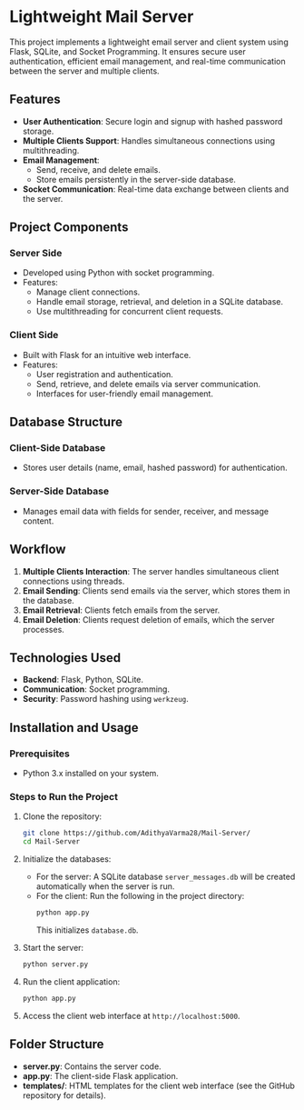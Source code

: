# Lightweight Mail Server

This project implements a lightweight email server and client system using Flask, SQLite, and Socket Programming. It ensures secure user authentication, efficient email management, and real-time communication between the server and multiple clients.

## Features

- **User Authentication**: Secure login and signup with hashed password storage.
- **Multiple Clients Support**: Handles simultaneous connections using multithreading.
- **Email Management**:
  - Send, receive, and delete emails.
  - Store emails persistently in the server-side database.
- **Socket Communication**: Real-time data exchange between clients and the server.

## Project Components

### Server Side
- Developed using Python with socket programming.
- Features:
  - Manage client connections.
  - Handle email storage, retrieval, and deletion in a SQLite database.
  - Use multithreading for concurrent client requests.

### Client Side
- Built with Flask for an intuitive web interface.
- Features:
  - User registration and authentication.
  - Send, retrieve, and delete emails via server communication.
  - Interfaces for user-friendly email management.

## Database Structure

### Client-Side Database
- Stores user details (name, email, hashed password) for authentication.

### Server-Side Database
- Manages email data with fields for sender, receiver, and message content.

## Workflow

1. **Multiple Clients Interaction**: The server handles simultaneous client connections using threads.
2. **Email Sending**: Clients send emails via the server, which stores them in the database.
3. **Email Retrieval**: Clients fetch emails from the server.
4. **Email Deletion**: Clients request deletion of emails, which the server processes.

## Technologies Used

- **Backend**: Flask, Python, SQLite.
- **Communication**: Socket programming.
- **Security**: Password hashing using `werkzeug`.

## Installation and Usage

### Prerequisites
- Python 3.x installed on your system.

### Steps to Run the Project
1. Clone the repository:
   ```bash
   git clone https://github.com/AdithyaVarma28/Mail-Server/
   cd Mail-Server
   ```
2. Initialize the databases:
   - For the server: A SQLite database `server_messages.db` will be created automatically when the server is run.
   - For the client: Run the following in the project directory:
     ```bash
     python app.py
     ```
     This initializes `database.db`.
3. Start the server:

   ```bash
   python server.py
   ```
4. Run the client application:
   ```bash
   python app.py
   ```
5. Access the client web interface at `http://localhost:5000`.

## Folder Structure

- **server.py**: Contains the server code.
- **app.py**: The client-side Flask application.
- **templates/**: HTML templates for the client web interface (see the GitHub repository for details).